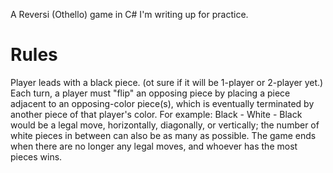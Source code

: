 A Reversi (Othello) game in C# I'm writing up for practice.

# Rules
Player leads with a black piece.  (ot sure if it will be 1-player or 2-player yet.)  Each turn, a player must "flip" an opposing piece by placing a piece adjacent to an opposing-color piece(s), which is eventually terminated by another piece of that player's color.  For example: Black - White - Black would be a legal move, horizontally, diagonally, or vertically; the number of white pieces in between can also be as many as possible.  The game ends when there are no longer any legal moves, and whoever has the most pieces wins.
